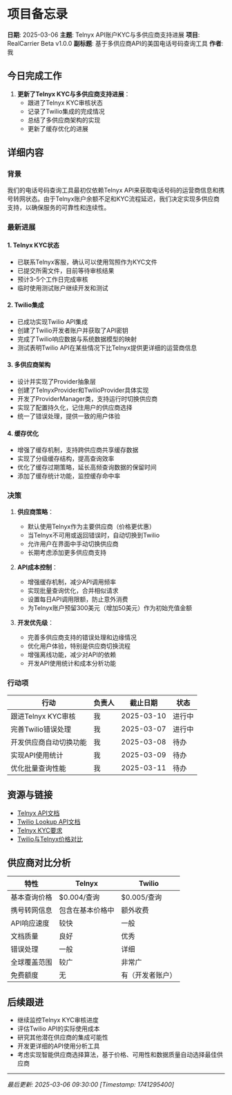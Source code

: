 # 项目备忘录

**日期**: 2025-03-06
**主题**: Telnyx API账户KYC与多供应商支持进展
**项目**: RealCarrier Beta v1.0.0
**副标题**: 基于多供应商API的美国电话号码查询工具
**作者**: 我

## 今日完成工作
1. **更新了Telnyx KYC与多供应商支持进展**：
   - 跟进了Telnyx KYC审核状态
   - 记录了Twilio集成的完成情况
   - 总结了多供应商架构的实现
   - 更新了缓存优化的进展

## 详细内容

### 背景
我们的电话号码查询工具最初仅依赖Telnyx API来获取电话号码的运营商信息和携号转网状态。由于Telnyx账户余额不足和KYC流程延迟，我们决定实现多供应商支持，以确保服务的可靠性和连续性。

### 最新进展

#### 1. Telnyx KYC状态
- 已联系Telnyx客服，确认可以使用驾照作为KYC文件
- 已提交所需文件，目前等待审核结果
- 预计3-5个工作日完成审核
- 临时使用测试账户继续开发和测试

#### 2. Twilio集成
- 已成功实现Twilio API集成
- 创建了Twilio开发者账户并获取了API密钥
- 完成了Twilio响应数据与系统数据模型的映射
- 测试表明Twilio API在某些情况下比Telnyx提供更详细的运营商信息

#### 3. 多供应商架构
- 设计并实现了Provider抽象层
- 创建了TelnyxProvider和TwilioProvider具体实现
- 开发了ProviderManager类，支持运行时切换供应商
- 实现了配置持久化，记住用户的供应商选择
- 统一了错误处理，提供一致的用户体验

#### 4. 缓存优化
- 增强了缓存机制，支持跨供应商共享缓存数据
- 实现了分级缓存结构，提高查询效率
- 优化了缓存过期策略，延长高频查询数据的保留时间
- 添加了缓存统计功能，监控缓存命中率

### 决策

1. **供应商策略**：
   - 默认使用Telnyx作为主要供应商（价格更优惠）
   - 当Telnyx不可用或返回错误时，自动切换到Twilio
   - 允许用户在界面中手动切换供应商
   - 长期考虑添加更多供应商支持

2. **API成本控制**：
   - 增强缓存机制，减少API调用频率
   - 实现批量查询优化，合并相似请求
   - 设置每日API调用限额，防止意外消费
   - 为Telnyx账户预留300美元（增加50美元）作为初始充值金额

3. **开发优先级**：
   - 完善多供应商支持的错误处理和边缘情况
   - 优化用户体验，特别是供应商切换流程
   - 增强离线功能，减少对API的依赖
   - 开发API使用统计和成本分析功能

### 行动项

| 行动 | 负责人 | 截止日期 | 状态 |
|------|--------|----------|------|
| 跟进Telnyx KYC审核 | 我 | 2025-03-10 | 进行中 |
| 完善Twilio错误处理 | 我 | 2025-03-07 | 进行中 |
| 开发供应商自动切换功能 | 我 | 2025-03-08 | 待办 |
| 实现API使用统计 | 我 | 2025-03-09 | 待办 |
| 优化批量查询性能 | 我 | 2025-03-11 | 待办 |

## 资源与链接

- [Telnyx API文档](https://developers.telnyx.com/docs/api)
- [Twilio Lookup API文档](https://www.twilio.com/docs/lookup/api)
- [Telnyx KYC要求](https://support.telnyx.com/en/articles/5295020-kyc-verification)
- [Twilio与Telnyx价格对比](https://compareapi.dev/compare/telnyx-vs-twilio)

## 供应商对比分析

| 特性 | Telnyx | Twilio |
|------|--------|--------|
| 基本查询价格 | $0.004/查询 | $0.005/查询 |
| 携号转网信息 | 包含在基本价格中 | 额外收费 |
| API响应速度 | 较快 | 一般 |
| 文档质量 | 良好 | 优秀 |
| 错误处理 | 一般 | 详细 |
| 全球覆盖范围 | 较广 | 非常广 |
| 免费额度 | 无 | 有（开发者账户） |

## 后续跟进

- 继续监控Telnyx KYC审核进度
- 评估Twilio API的实际使用成本
- 研究其他潜在供应商的集成可能性
- 开发更详细的API使用分析工具
- 考虑实现智能供应商选择算法，基于价格、可用性和数据质量自动选择最佳供应商

---
*最后更新: 2025-03-06 09:30:00 [Timestamp: 1741295400]* 